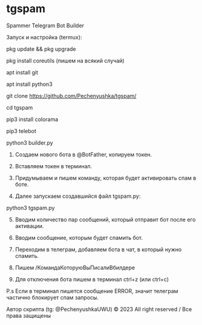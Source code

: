 # tgspam

Spammer Telegram Bot Builder

Запуск и настройка (termux):

pkg update && pkg upgrade

pkg install coreutils
(пишем на всякий случай)

apt install git

apt install python3

git clone https://github.com/Pechenyushka/tgspam/

cd tgspam

pip3 install colorama

pip3 telebot

python3 builder.py

1. Создаем нового бота в @BotFather, копируем токен.

2. Вставляем токен в терминал.

3. Придумываем и пишем команду, которая будет активировать спам в боте.

4. Далее запускаем создавшийся файл tgspam.py:

python3 tgspam.py

5. Вводим количество пар сообщений, который отправит бот после его активации.

6. Вводим сообщение, которым будет спамить бот.

7. Переходим в телеграм, добавляем бота в чат, в который нужно спамить.

8. Пишем /КомандаКоторуюВыПисалиВбилдере

9. Для отключения бота пишем в терминал ctrl+z (или ctrl+c)

P.s Если в терминал пишется сообщение ERROR, значит телеграм частично блокирует спам запросы.

Автор скрипта (tg: @PechenyushkaUWU)
© 2023 All right reserved / Все права защищены
